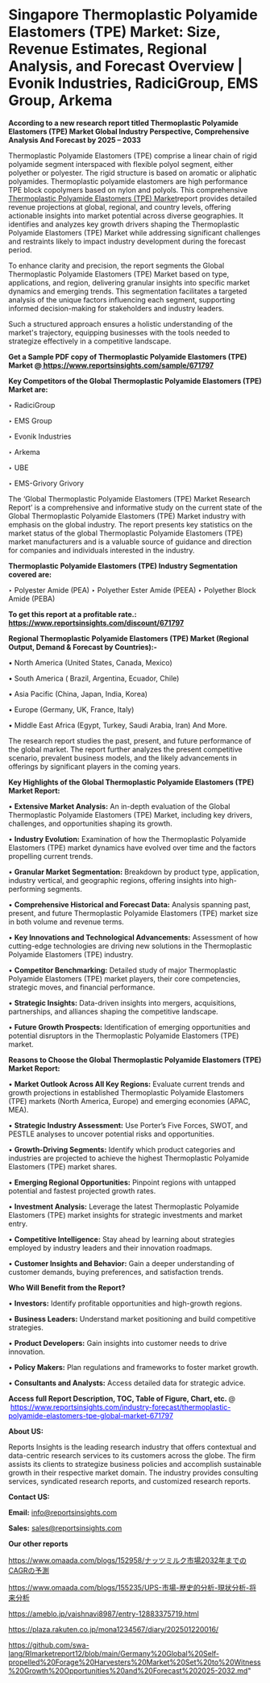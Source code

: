 # Singapore Thermoplastic Polyamide Elastomers (TPE) Market: Size, Revenue Estimates, Regional Analysis, and Forecast Overview | Evonik Industries, RadiciGroup, EMS Group, Arkema

<strong>According to a new research report titled Thermoplastic Polyamide Elastomers (TPE) Market Global Industry Perspective, Comprehensive Analysis And Forecast by 2025 – 2033</strong>

Thermoplastic Polyamide Elastomers (TPE) comprise a linear chain of rigid polyamide segment interspaced with flexible polyol segment, either polyether or polyester. The rigid structure is based on aromatic or aliphatic polyamides. Thermoplastic polyamide elastomers are high performance TPE block copolymers based on nylon and polyols. This comprehensive <a href=https://www.reportsinsights.com/sample/671797>Thermoplastic Polyamide Elastomers (TPE) Market</a>report provides detailed revenue projections at global, regional, and country levels, offering actionable insights into market potential across diverse geographies. It identifies and analyzes key growth drivers shaping the Thermoplastic Polyamide Elastomers (TPE) Market while addressing significant challenges and restraints likely to impact industry development during the forecast period.

To enhance clarity and precision, the report segments the Global Thermoplastic Polyamide Elastomers (TPE) Market based on type, applications, and region, delivering granular insights into specific market dynamics and emerging trends. This segmentation facilitates a targeted analysis of the unique factors influencing each segment, supporting informed decision-making for stakeholders and industry leaders.

Such a structured approach ensures a holistic understanding of the market's trajectory, equipping businesses with the tools needed to strategize effectively in a competitive landscape.

<strong>Get a Sample PDF copy of Thermoplastic Polyamide Elastomers (TPE) Market </strong><strong>@<a href=https://www.reportsinsights.com/sample/671797 style=color:#0000ff;> https://www.reportsinsights.com/sample/671797</a></strong></font>

<strong>Key Competitors of the Global Thermoplastic Polyamide Elastomers (TPE) Market are:</strong>

‣ RadiciGroup

‣ EMS Group

‣ Evonik Industries

‣ Arkema

‣ UBE

‣ EMS-Grivory Grivory

The ‘Global Thermoplastic Polyamide Elastomers (TPE) Market Research Report’ is a comprehensive and informative study on the current state of the Global Thermoplastic Polyamide Elastomers (TPE) Market industry with emphasis on the global industry. The report presents key statistics on the market status of the global Thermoplastic Polyamide Elastomers (TPE) market manufacturers and is a valuable source of guidance and direction for companies and individuals interested in the industry.

<strong>Thermoplastic Polyamide Elastomers (TPE) Industry Segmentation covered are:</strong>

‣ Polyester Amide (PEA)
‣ Polyether Ester Amide (PEEA)
‣ Polyether Block Amide (PEBA)

<strong>To get this report at a profitable rate.: <a href=https://www.reportsinsights.com/discount/671797 style=color:#0000ff;>https://www.reportsinsights.com/discount/671797</a></strong></font>

<strong>Regional Thermoplastic Polyamide Elastomers (TPE) Market (Regional Output, Demand &amp; Forecast by Countries):-</strong>

• North America (United States, Canada, Mexico)

• South America ( Brazil, Argentina, Ecuador, Chile)

• Asia Pacific (China, Japan, India, Korea)

• Europe (Germany, UK, France, Italy)

• Middle East Africa (Egypt, Turkey, Saudi Arabia, Iran) And More.

The research report studies the past, present, and future performance of the global market. The report further analyzes the present competitive scenario, prevalent business models, and the likely advancements in offerings by significant players in the coming years.

<strong>Key Highlights of the Global Thermoplastic Polyamide Elastomers (TPE) Market Report:</strong>

• <strong>Extensive Market Analysis:</strong> An in-depth evaluation of the Global Thermoplastic Polyamide Elastomers (TPE) Market, including key drivers, challenges, and opportunities shaping its growth.

• <strong>Industry Evolution:</strong> Examination of how the Thermoplastic Polyamide Elastomers (TPE) market dynamics have evolved over time and the factors propelling current trends.

• <strong>Granular Market Segmentation:</strong> Breakdown by product type, application, industry vertical, and geographic regions, offering insights into high-performing segments.

• <strong>Comprehensive Historical and Forecast Data:</strong> Analysis spanning past, present, and future Thermoplastic Polyamide Elastomers (TPE) market size in both volume and revenue terms.

• <strong>Key Innovations and Technological Advancements:</strong> Assessment of how cutting-edge technologies are driving new solutions in the Thermoplastic Polyamide Elastomers (TPE) industry.

• <strong>Competitor Benchmarking:</strong> Detailed study of major Thermoplastic Polyamide Elastomers (TPE) market players, their core competencies, strategic moves, and financial performance.

• <strong>Strategic Insights:</strong> Data-driven insights into mergers, acquisitions, partnerships, and alliances shaping the competitive landscape.

• <strong>Future Growth Prospects:</strong> Identification of emerging opportunities and potential disruptors in the Thermoplastic Polyamide Elastomers (TPE) market.

<strong>Reasons to Choose the Global Thermoplastic Polyamide Elastomers (TPE) Market Report:</strong>

• <strong>Market Outlook Across All Key Regions:</strong> Evaluate current trends and growth projections in established Thermoplastic Polyamide Elastomers (TPE) markets (North America, Europe) and emerging economies (APAC, MEA).

• <strong>Strategic Industry Assessment:</strong> Use Porter’s Five Forces, SWOT, and PESTLE analyses to uncover potential risks and opportunities.

• <strong>Growth-Driving Segments:</strong> Identify which product categories and industries are projected to achieve the highest Thermoplastic Polyamide Elastomers (TPE) market shares.

• <strong>Emerging Regional Opportunities:</strong> Pinpoint regions with untapped potential and fastest projected growth rates.

• <strong>Investment Analysis:</strong> Leverage the latest Thermoplastic Polyamide Elastomers (TPE) market insights for strategic investments and market entry.

• <strong>Competitive Intelligence:</strong> Stay ahead by learning about strategies employed by industry leaders and their innovation roadmaps.

• <strong>Customer Insights and Behavior:</strong> Gain a deeper understanding of customer demands, buying preferences, and satisfaction trends.

<strong>Who Will Benefit from the Report?</strong>

• <strong>Investors:</strong> Identify profitable opportunities and high-growth regions.

• <strong>Business Leaders:</strong> Understand market positioning and build competitive strategies.

• <strong>Product Developers:</strong> Gain insights into customer needs to drive innovation.

• <strong>Policy Makers:</strong> Plan regulations and frameworks to foster market growth.

• <strong>Consultants and Analysts:</strong> Access detailed data for strategic advice.
</ul>
<strong>Access full Report Description, TOC, Table of Figure, Chart, etc. </strong>@  <a href=https://www.reportsinsights.com/industry-forecast/thermoplastic-polyamide-elastomers-tpe-global-market-671797 style=color:#0000ff;>https://www.reportsinsights.com/industry-forecast/thermoplastic-polyamide-elastomers-tpe-global-market-671797</a></font>

<strong><strong>About US</strong>:</strong>

Reports Insights is the leading research industry that offers contextual and data-centric research services to its customers across the globe. The firm assists its clients to strategize business policies and accomplish sustainable growth in their respective market domain. The industry provides consulting services, syndicated research reports, and customized research reports.

<strong>Contact US:</strong>

<p class=""""><b>Email:</b> <a href=mailto:info@reportsinsights.com>info@reportsinsights.com</a></p>
<p class=""""><b>Sales:</b> <a href=mailto:sales@reportsinsights.com>sales@reportsinsights.com</a></p>

<strong>Our other reports</strong>

<a href=https://www.omaada.com/blogs/152958/ナッツミルク市場2032年までのCAGRの予測>https://www.omaada.com/blogs/152958/ナッツミルク市場2032年までのCAGRの予測</a>

<a href=https://www.omaada.com/blogs/155235/UPS-市場-歴史的分析-現状分析-将来分析>https://www.omaada.com/blogs/155235/UPS-市場-歴史的分析-現状分析-将来分析</a>

<a href=https://ameblo.jp/vaishnavi8987/entry-12883375719.html>https://ameblo.jp/vaishnavi8987/entry-12883375719.html</a>

<a href=https://plaza.rakuten.co.jp/mona1234567/diary/202501220016/>https://plaza.rakuten.co.jp/mona1234567/diary/202501220016/</a>

<a href=https://github.com/swa-lang/RImarketreport12/blob/main/Germany%20Global%20Self-propelled%20Forage%20Harvesters%20Market%20Set%20to%20Witness%20Growth%20Opportunities%20and%20Forecast%202025-2032.md>https://github.com/swa-lang/RImarketreport12/blob/main/Germany%20Global%20Self-propelled%20Forage%20Harvesters%20Market%20Set%20to%20Witness%20Growth%20Opportunities%20and%20Forecast%202025-2032.md</a>"
